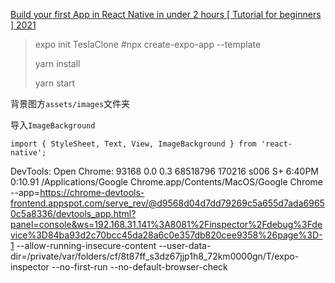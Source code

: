 
[Build your first App in React Native in under 2 hours [ Tutorial for beginners ] 2021](https://youtu.be/iQ_0Fd_N3Mk)

> expo init TeslaClone #npx create-expo-app --template
>
> yarn install
>
> yarn start




背景图方`assets/images`文件夹

导入`ImageBackground`
```
import { StyleSheet, Text, View, ImageBackground } from 'react-native';

```



DevTools:
Open Chrome:
    93168   0.0  0.3 68518796 170216 s006  S+    6:40PM   0:10.91 /Applications/Google Chrome.app/Contents/MacOS/Google Chrome --app=https://chrome-devtools-frontend.appspot.com/serve_rev/@d9568d04d7dd79269c5a655d7ada69650c5a8336/devtools_app.html?panel=console&ws=192.168.31.141%3A8081%2Finspector%2Fdebug%3Fdevice%3D84ba93d2c70bcc45da28a6c0e357db820cee9358%26page%3D-1 --allow-running-insecure-content --user-data-dir=/private/var/folders/cf/8t87ff_s3dz67jjp1h8_72km0000gn/T/expo-inspector --no-first-run --no-default-browser-check

